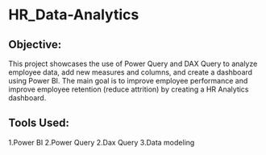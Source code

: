 # HR_Data-Analytics

## Objective:
This project showcases the use of Power Query and DAX Query to analyze employee data, add new measures and columns, and create a dashboard using Power BI. The main goal is to improve employee performance and improve employee retention (reduce attrition) by creating a HR Analytics dashboard.

## Tools Used:

1.Power BI
2.Power Query
2.Dax Query
3.Data modeling

